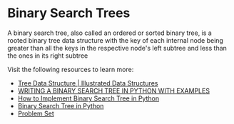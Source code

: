 # Binary Search Trees

A binary search tree, also called an ordered or sorted binary tree, is a rooted binary tree data structure with the key of each internal node being greater than all the keys in the respective node's left subtree and less than the ones in its right subtree

Visit the following resources to learn more:

- [Tree Data Structure | Illustrated Data Structures](https://www.youtube.com/watch?v=S2W3SXGPVyU)
- [WRITING A BINARY SEARCH TREE IN PYTHON WITH EXAMPLES](https://blog.boot.dev/computer-science/binary-search-tree-in-python/)
- [How to Implement Binary Search Tree in Python](https://web.archive.org/web/20230601181553/https://www.section.io/engineering-education/implementing-binary-search-tree-using-python/)
- [Binary Search Tree in Python](https://www.pythonforbeginners.com/data-structures/binary-search-tree-in-python)
- [Problem Set](https://www.geeksforgeeks.org/binary-search-tree-data-structure/?ref=gcse)
